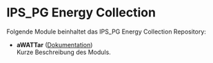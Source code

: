 # IPS_PG Energy Collection

Folgende Module beinhaltet das IPS_PG Energy Collection Repository:

- __aWATTar__ ([Dokumentation](aWATTar))  
	Kurze Beschreibung des Moduls.